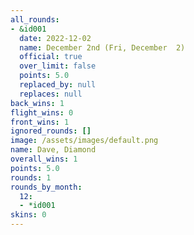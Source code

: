 ```yaml
---
all_rounds:
- &id001
  date: 2022-12-02
  name: December 2nd (Fri, December  2)
  official: true
  over_limit: false
  points: 5.0
  replaced_by: null
  replaces: null
back_wins: 1
flight_wins: 0
front_wins: 1
ignored_rounds: []
image: /assets/images/default.png
name: Dave, Diamond
overall_wins: 1
points: 5.0
rounds: 1
rounds_by_month:
  12:
  - *id001
skins: 0
---
```

